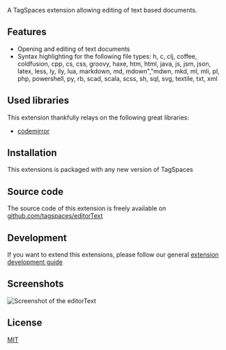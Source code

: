 A TagSpaces extension allowing editing of text based documents.

## Features

* Opening and editing of text documents
* Syntax highlighting for the following file types: h, c, clj, coffee, coldfusion, cpp, cs, css, groovy, haxe, htm, html, java, js, jsm, json, latex, less, ly, ily, lua, markdown, md, mdown","mdwn, mkd, ml, mli, pl, php, powershell, py, rb, scad, scala, scss, sh, sql, svg, textile, txt, xml

## Used libraries
This extension thankfully relays on the following great libraries:

* [codemirror](http://codemirror.net/)

## Installation

This extensions is packaged with any new version of TagSpaces

## Source code

The source code of this extension is freely available on [github.com/tagspaces/editorText](https://github.com/tagspaces/editorText/)

## Development

If you want to extend this extensions, please follow our general [extension development guide](http://tagspaces.org/documentation/extension-development-guide)

## Screenshots

![Screenshot of the editorText](http://tagspaces.org/extensions/editorHTML/editorText-screenshot.png)

## License

[MIT](https://github.com/tagspaces/editorText/blob/master/LICENSE.txt)
